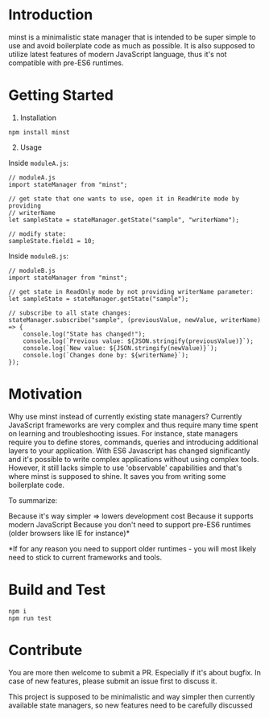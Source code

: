 # Introduction 

minst is a minimalistic state manager that is intended to be super simple to use 
and avoid boilerplate code as much as possible. It is also supposed to utilize
latest features of modern JavaScript language, thus it's not compatible with pre-ES6 
runtimes.

# Getting Started

1. Installation

`npm install minst`

2. Usage

Inside `moduleA.js`:
```
// moduleA.js
import stateManager from "minst";

// get state that one wants to use, open it in ReadWrite mode by providing
// writerName
let sampleState = stateManager.getState("sample", "writerName");

// modify state:
sampleState.field1 = 10;
```
Inside `moduleB.js`:
```
// moduleB.js
import stateManager from "minst";

// get state in ReadOnly mode by not providing writerName parameter:
let sampleState = stateManager.getState("sample");

// subscribe to all state changes:
stateManager.subscribe("sample", (previousValue, newValue, writerName) => {
    console.log("State has changed!");
    console.log(`Previous value: ${JSON.stringify(previousValue)}`);
    console.log(`New value: ${JSON.stringify(newValue)}`);
    console.log(`Changes done by: ${writerName}`);
});
```

# Motivation

Why use minst instead of currently existing state managers?
Currently JavaScript frameworks are very complex and thus require 
many time spent on learning and troubleshooting issues. For instance, 
state managers require you to define stores, commands, queries
and introducing additional layers to your application. With ES6 Javascript 
has changed significantly and it's possible to write complex
applications without using complex tools. However, it still lacks simple to
use 'observable' capabilities and that's where minst is supposed to shine.
It saves you from writing some boilerplate code.

To summarize:

Because it's way simpler => lowers development cost
Because it supports modern JavaScript
Because you don't need to support pre-ES6 runtimes 
(older browsers like IE for instance)*

*If for any reason you need to support older runtimes - you will most likely
need to stick to current frameworks and tools.

# Build and Test

```
npm i
npm run test
```

# Contribute

You are more then welcome to submit a PR. Especially if it's about bugfix.
In case of new features, please submit an issue first to discuss it.

This project is supposed to be minimalistic and way simpler then currently
available state managers, so new features need to be carefully discussed
